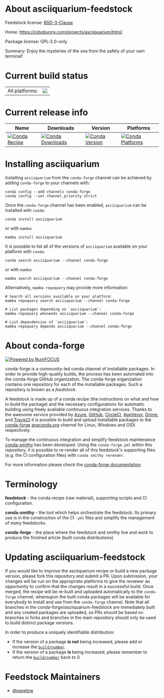 About asciiquarium-feedstock
============================

Feedstock license: [BSD-3-Clause](https://github.com/conda-forge/asciiquarium-feedstock/blob/main/LICENSE.txt)

Home: https://robobunny.com/projects/asciiquarium/html/

Package license: GPL-2.0-only

Summary: Enjoy the mysteries of the sea from the safety of your own terminal!

Current build status
====================


<table><tr><td>All platforms:</td>
    <td>
      <a href="https://dev.azure.com/conda-forge/feedstock-builds/_build/latest?definitionId=23172&branchName=main">
        <img src="https://dev.azure.com/conda-forge/feedstock-builds/_apis/build/status/asciiquarium-feedstock?branchName=main">
      </a>
    </td>
  </tr>
</table>

Current release info
====================

| Name | Downloads | Version | Platforms |
| --- | --- | --- | --- |
| [![Conda Recipe](https://img.shields.io/badge/recipe-asciiquarium-green.svg)](https://anaconda.org/conda-forge/asciiquarium) | [![Conda Downloads](https://img.shields.io/conda/dn/conda-forge/asciiquarium.svg)](https://anaconda.org/conda-forge/asciiquarium) | [![Conda Version](https://img.shields.io/conda/vn/conda-forge/asciiquarium.svg)](https://anaconda.org/conda-forge/asciiquarium) | [![Conda Platforms](https://img.shields.io/conda/pn/conda-forge/asciiquarium.svg)](https://anaconda.org/conda-forge/asciiquarium) |

Installing asciiquarium
=======================

Installing `asciiquarium` from the `conda-forge` channel can be achieved by adding `conda-forge` to your channels with:

```
conda config --add channels conda-forge
conda config --set channel_priority strict
```

Once the `conda-forge` channel has been enabled, `asciiquarium` can be installed with `conda`:

```
conda install asciiquarium
```

or with `mamba`:

```
mamba install asciiquarium
```

It is possible to list all of the versions of `asciiquarium` available on your platform with `conda`:

```
conda search asciiquarium --channel conda-forge
```

or with `mamba`:

```
mamba search asciiquarium --channel conda-forge
```

Alternatively, `mamba repoquery` may provide more information:

```
# Search all versions available on your platform:
mamba repoquery search asciiquarium --channel conda-forge

# List packages depending on `asciiquarium`:
mamba repoquery whoneeds asciiquarium --channel conda-forge

# List dependencies of `asciiquarium`:
mamba repoquery depends asciiquarium --channel conda-forge
```


About conda-forge
=================

[![Powered by
NumFOCUS](https://img.shields.io/badge/powered%20by-NumFOCUS-orange.svg?style=flat&colorA=E1523D&colorB=007D8A)](https://numfocus.org)

conda-forge is a community-led conda channel of installable packages.
In order to provide high-quality builds, the process has been automated into the
conda-forge GitHub organization. The conda-forge organization contains one repository
for each of the installable packages. Such a repository is known as a *feedstock*.

A feedstock is made up of a conda recipe (the instructions on what and how to build
the package) and the necessary configurations for automatic building using freely
available continuous integration services. Thanks to the awesome service provided by
[Azure](https://azure.microsoft.com/en-us/services/devops/), [GitHub](https://github.com/),
[CircleCI](https://circleci.com/), [AppVeyor](https://www.appveyor.com/),
[Drone](https://cloud.drone.io/welcome), and [TravisCI](https://travis-ci.com/)
it is possible to build and upload installable packages to the
[conda-forge](https://anaconda.org/conda-forge) [anaconda.org](https://anaconda.org/)
channel for Linux, Windows and OSX respectively.

To manage the continuous integration and simplify feedstock maintenance
[conda-smithy](https://github.com/conda-forge/conda-smithy) has been developed.
Using the ``conda-forge.yml`` within this repository, it is possible to re-render all of
this feedstock's supporting files (e.g. the CI configuration files) with ``conda smithy rerender``.

For more information please check the [conda-forge documentation](https://conda-forge.org/docs/).

Terminology
===========

**feedstock** - the conda recipe (raw material), supporting scripts and CI configuration.

**conda-smithy** - the tool which helps orchestrate the feedstock.
                   Its primary use is in the construction of the CI ``.yml`` files
                   and simplify the management of *many* feedstocks.

**conda-forge** - the place where the feedstock and smithy live and work to
                  produce the finished article (built conda distributions)


Updating asciiquarium-feedstock
===============================

If you would like to improve the asciiquarium recipe or build a new
package version, please fork this repository and submit a PR. Upon submission,
your changes will be run on the appropriate platforms to give the reviewer an
opportunity to confirm that the changes result in a successful build. Once
merged, the recipe will be re-built and uploaded automatically to the
`conda-forge` channel, whereupon the built conda packages will be available for
everybody to install and use from the `conda-forge` channel.
Note that all branches in the conda-forge/asciiquarium-feedstock are
immediately built and any created packages are uploaded, so PRs should be based
on branches in forks and branches in the main repository should only be used to
build distinct package versions.

In order to produce a uniquely identifiable distribution:
 * If the version of a package **is not** being increased, please add or increase
   the [``build/number``](https://docs.conda.io/projects/conda-build/en/latest/resources/define-metadata.html#build-number-and-string).
 * If the version of a package **is** being increased, please remember to return
   the [``build/number``](https://docs.conda.io/projects/conda-build/en/latest/resources/define-metadata.html#build-number-and-string)
   back to 0.

Feedstock Maintainers
=====================

* [@pavelzw](https://github.com/pavelzw/)

